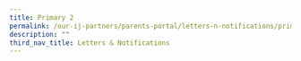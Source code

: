 ```yaml
---
title: Primary 2
permalink: /our-ij-partners/parents-portal/letters-n-notifications/primary-2
description: ""
third_nav_title: Letters & Notifications
---
```

